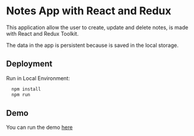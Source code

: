 
# Notes App with React and Redux

This application allow the user to create, update and delete notes, is made with React and Redux Toolkit.

The data in the app is persistent because is saved in the local storage.

## Deployment

Run in Local Environment:

```bash
  npm install
  npm run
```

  
## Demo

You can run the demo [here](https://notes-appredux.netlify.app/)
  